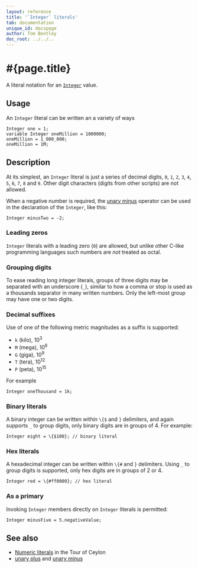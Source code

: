 ```yaml
---
layout: reference
title: '`Integer` literals'
tab: documentation
unique_id: docspage
author: Tom Bentley
doc_root: ../../..
---
```


# #{page.title}

A literal notation for an 
[`Integer`](#{site.urls.apidoc_current}/Integer.type.html) value.

## Usage 

An `Integer` literal can be written an a variety of ways

<!-- cat: void m() { -->
<!-- try: -->
    Integer one = 1;
    variable Integer oneMillion = 1000000;
    oneMillion = 1_000_000;
    oneMillion = 1M;
<!-- cat: } -->

## Description

At its simplest, an `Integer` literal is just a series of decimal digits, 
`0`, `1`, `2`, `3`, `4`, `5`, `6`, `7`, `8` and `9`. Other digit characters 
(digits from other scripts) are not allowed.

When a negative number 
is required, the [unary minus](../../operator/unary_minus) operator can be used 
in the  declaration of the `Integer`, like this:

<!-- try: -->
    Integer minusTwo = -2;

### Leading zeros

`Integer` literals with a leading zero (`0`) are allowed, but unlike other 
C-like programming languages such numbers are *not* treated as octal. 

### Grouping digits

To ease reading long integer literals, groups of three digits may be separated 
with an underscore (`_`), similar to how a comma or stop is used as a thousands
separator in many written numbers. Only the left-most group may have one or 
two digits.

### Decimal suffixes

Use of one of the following metric magnitudes as a suffix is supported:

* `k` (kilo), 10<sup>3</sup>
* `M` (mega), 10<sup>6</sup>
* `G` (giga), 10<sup>9</sup>
* `T` (tera), 10<sup>12</sup>
* `P` (peta), 10<sup>15</sup>

For example

    Integer oneThousand = 1k;
    
### Binary literals

A binary integer can be written within `\{$` and `}` delimiters, and again 
supports `_` to group digits, only binary digits are in groups of 4. 
For example:

<!-- try: -->
    Integer eight = \{$100}; // binary literal

### Hex literals

A hexadecimal integer can be written within `\{#` and `}` delimiters. Using
`_` to group digits is supported, only hex digits are in groups of 2 or 4.

<!-- try: -->
    Integer red = \{#ff0000}; // hex literal

### As a primary

Invoking `Integer` members directly on `Integer` literals is permitted:

<!-- try: -->
    Integer minusFive = 5.negativeValue;


## See also

* [Numeric literals](#{page.doc_root}/tour/language-module/#numeric_literals) 
  in the Tour of Ceylon 
* [unary plus](../../operator/unary_plus) and [unary minus](#{page.doc_root}/reference/operator/unary_minus)


